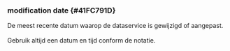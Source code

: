 ### modification date {#41FC791D}
De meest recente datum waarop de dataservice is gewijzigd of aangepast.
<br/>
<br/>
Gebruik altijd een datum en tijd conform de  notatie.
